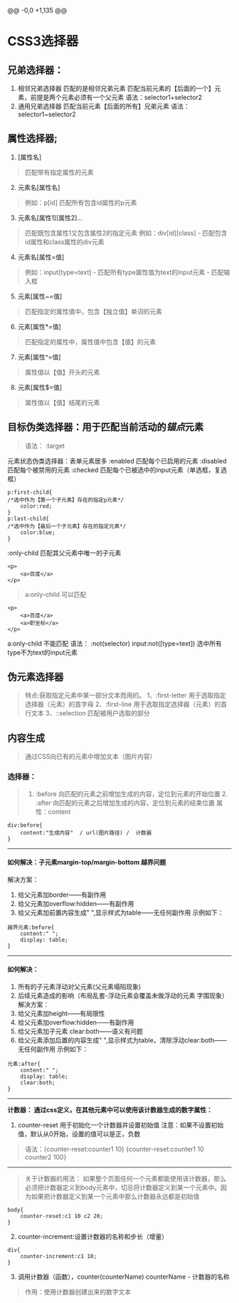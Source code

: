 @@ -0,0 +1,135 @@
# CSS3选择器
## 兄弟选择器：
1. 相邻兄弟选择器
	匹配的是相邻兄弟元素
	匹配当前元素的【后面的一个】元素，前提是两个元素必须有一个父元素
	语法：selector1+selector2
2. 通用兄弟选择器
	匹配当前元素【后面的所有】兄弟元素
	语法：selector1~selector2
## 属性选择器;
1. [属性名]   
>	匹配带有指定属性的元素
2. 元素名[属性名]
>	例如：p[id] 匹配所有包含id属性的p元素
3. 元素名[属性1][属性2]...
>	匹配既包含属性1又包含属性2的指定元素
>	例如：div[id][class] - 匹配包含id属性和class属性的div元素
4. 元素名[属性=值]
>	例如：input[type=text] - 匹配所有type属性值为text的input元素  - 匹配输入框
5. 元素[属性~=值]
>	匹配指定的属性值中，包含【独立值】单词的元素
6. 元素[属性*=值]
>	匹配指定的属性中，属性值中包含【值】的元素
7. 元素[属性^=值]  
>	属性值以【值】开头的元素	
8. 元素[属性$=值]  
>	属性值以【值】结尾的元素

## 目标伪类选择器：用于匹配当前活动的*锚点*元素
>语法： :target

元素状态伪类选择器：表单元素居多
	:enabled 匹配每个已启用的元素
	:disabled 匹配每个被禁用的元素
	:checked 匹配每个已被选中的input元素（单选框，复选框）
```
p:first-child{
/*选中作为【第一个子元素】存在的指定p元素*/
	color:red;
}
p:last-child{
/*选中作为【最后一个子元素】存在的指定元素*/
	color:blue;
}
```
:only-child 匹配其父元素中唯一的子元素
```
<p>
	<a>百度</a>
</p>
```
> a:only-child 可以匹配
```
<p>
	<a>百度</a>
	<a>职坐标</a>
</p>
```
a:only-child 不能匹配
语法： :not(selector)
	input:not([type=text])  选中所有type不为text的input元素

## 伪元素选择器
>特点:获取指定元素中某一部分文本而用的。
1、:first-letter
>用于选取指定选择器（元素）的首字母
2、:first-line
>用于选取指定选择器（元素）的首行文本
3、::selection
>匹配被用户选取的部分

## 内容生成
>通过CSS向已有的元素中增加文本（图片内容）
### 选择器：
>	1. :before  向匹配的元素之前增加生成的内容，定位到元素的开始位置
	2. :after   向匹配的元素之后增加生成的内容，定位到元素的结束位置
>属性：content
```
div:before{
	content:"生成内容"  / url(图片路径) /  计数器
}
```
---
#### 如何解决：子元素margin-top/margin-bottom 越界问题
解决方案：
1. 给父元素加border——有副作用
2. 给父元素加overflow:hidden——有副作用
3. 给父元素加前置内容生成" ",显示样式为table——无任何副作用
示例如下：
```
越界元素:before{
	content:" ";
	display: table;
}
```
---
#### 如何解决：
1. 所有的子元素浮动对父元素(父元素塌陷现象)
2. 后续元素造成的影响（布局乱套-浮动元素会覆盖未做浮动的元素 字围现象）
解决方案：
1. 给父元素加height——有局限性
2. 给父元素加overflow:hidden——有副作用
3. 给父元素加子元素 clear:both——语义有问题
4. 给父元素添加后置的内容生成" ",显示样式为table，清除浮动clear:both——无任何副作用
示例如下：
```
元素:after{
	content:" ";
	display: table;
	clear:both;
}
```
---
**计数器： 通过css定义，在其他元素中可以使用该计数器生成的数字属性：**
1. counter-reset  用于初始化一个计数器并设置初始值
注意：如果不设置初始值，默认从0开始，设置的值可以是正，负数
>语法：{counter-reset:counter1 10}
>     {counter-reset:counter1 10 counter2 100}
---
> 关于计数器的用法：
如果整个页面任何一个元素都能使用该计数器，那么必须把计数器定义到body元素中，切忌将计数器定义到某一个元素中。因为如果把计数器定义到某一个元素中那么计数器永远都是初始值
```
body{
	counter-reset:c1 10 c2 20;
}
```
2. counter-increment:设置计数器的名称和步长（增量）
```
div{
	counter-increment:c1 10;
}
```
3. 调用计数器（函数），counter(counterName)
counterName - 计数器的名称
>作用：使用计数器创建出来的数字文本
